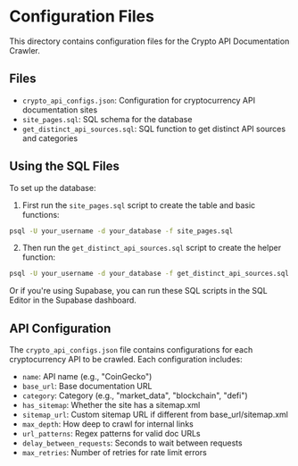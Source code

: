 # Configuration Files

This directory contains configuration files for the Crypto API Documentation Crawler.

## Files

- `crypto_api_configs.json`: Configuration for cryptocurrency API documentation sites
- `site_pages.sql`: SQL schema for the database
- `get_distinct_api_sources.sql`: SQL function to get distinct API sources and categories

## Using the SQL Files

To set up the database:

1. First run the `site_pages.sql` script to create the table and basic functions:

```bash
psql -U your_username -d your_database -f site_pages.sql
```

2. Then run the `get_distinct_api_sources.sql` script to create the helper function:

```bash
psql -U your_username -d your_database -f get_distinct_api_sources.sql
```

Or if you're using Supabase, you can run these SQL scripts in the SQL Editor in the Supabase dashboard.

## API Configuration

The `crypto_api_configs.json` file contains configurations for each cryptocurrency API to be crawled. Each configuration includes:

- `name`: API name (e.g., "CoinGecko")
- `base_url`: Base documentation URL
- `category`: Category (e.g., "market_data", "blockchain", "defi")
- `has_sitemap`: Whether the site has a sitemap.xml
- `sitemap_url`: Custom sitemap URL if different from base_url/sitemap.xml
- `max_depth`: How deep to crawl for internal links
- `url_patterns`: Regex patterns for valid doc URLs
- `delay_between_requests`: Seconds to wait between requests
- `max_retries`: Number of retries for rate limit errors

